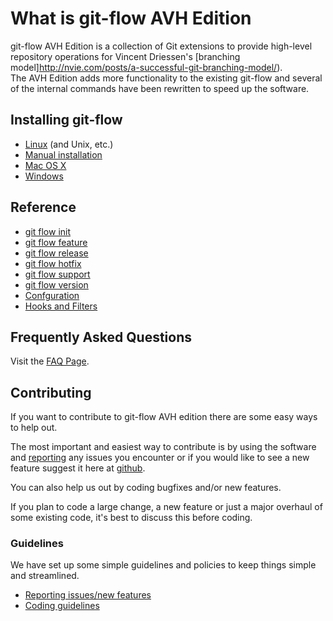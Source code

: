 # What is git-flow AVH Edition
git-flow AVH Edition is a collection of Git extensions to provide high-level 
repository operations for Vincent Driessen's [branching model]http://nvie.com/posts/a-successful-git-branching-model/).  
The AVH Edition adds more functionality to the existing git-flow and several of 
the internal commands have been rewritten to speed up the software. 

## Installing git-flow

* [Linux](https://github.com/petervanderdoes/gitflow/wiki/Installing-on-Linux,-Unix,-etc.) (and Unix, etc.)
* [Manual installation](https://github.com/petervanderdoes/gitflow/wiki/Installing-manually)
* [Mac OS X](https://github.com/petervanderdoes/gitflow/wiki/Installing-on-Mac-OS-X)
* [Windows](https://github.com/petervanderdoes/gitflow/wiki/Installing-on-Windows)

## Reference
* [git flow init](https://github.com/petervanderdoes/gitflow/wiki/Reference:-git-flow-init)
* [git flow feature](https://github.com/petervanderdoes/gitflow/wiki/Reference:-git-flow-feature)
* [git flow release](https://github.com/petervanderdoes/gitflow/wiki/Reference:-git-flow-release)
* [git flow hotfix](https://github.com/petervanderdoes/gitflow/wiki/Reference:-git-flow-hotfix)
* [git flow support](https://github.com/petervanderdoes/gitflow/wiki/Reference:-git-flow-support)
* [git flow version](https://github.com/petervanderdoes/gitflow/wiki/Reference:-git-flow-version)
* [Confguration](https://github.com/petervanderdoes/gitflow/wiki/Reference:-Configuration)
* [Hooks and Filters](https://github.com/petervanderdoes/gitflow/wiki/Reference:-Hooks-and-Filters)

## Frequently Asked Questions
Visit the [FAQ Page](https://github.com/petervanderdoes/gitflow/wiki/FAQ).

## Contributing
If you want to contribute to git-flow AVH edition there are some easy ways to 
help out.

The most important and easiest way to contribute is by using the 
software and [reporting](https://github.com/petervanderdoes/gitflow/issues) any issues you encounter or if you would like to see a 
new feature suggest it here at [github](https://github.com/petervanderdoes/gitflow/issues).

You can also help us out by coding bugfixes and/or new features.

If you plan to code a large change, a new feature or just a major overhaul of 
some existing code, it's best to discuss this before coding.

### Guidelines
We have set up some simple guidelines and policies to keep things simple and 
streamlined.
* [Reporting issues/new features](https://github.com/petervanderdoes/gitflow/wiki/Reporting-issues-new-features)
* [Coding guidelines](https://github.com/petervanderdoes/gitflow/wiki/Coding-guidelines)